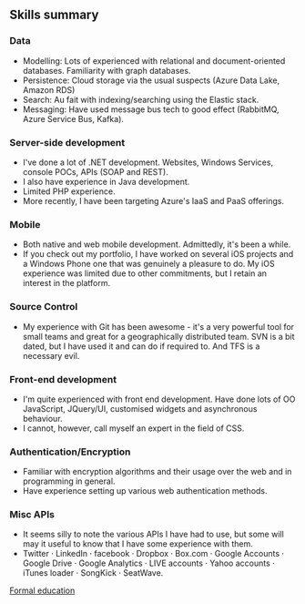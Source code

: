 ## Skills summary

### Data

- Modelling: Lots of experienced with relational and document-oriented databases. Familiarity with graph databases.
- Persistence: Cloud storage via the usual suspects (Azure Data Lake, Amazon RDS)
- Search: Au fait with indexing/searching using the Elastic stack.
- Messaging: Have used message bus tech to good effect (RabbitMQ, Azure Service Bus, Kafka).

### Server-side development

- I've done a lot of .NET development.  Websites, Windows Services, console POCs, APIs (SOAP and REST).
- I also have experience in Java development.
- Limited PHP experience.
- More recently, I have been targeting Azure's IaaS and PaaS offerings.

### Mobile

- Both native and web mobile development.  Admittedly, it's been a while.
- If you check out my portfolio, I have worked on several iOS projects and a Windows Phone one that was genuinely a pleasure to do. My iOS experience was limited due to other commitments, but I retain an interest in the platform.

### Source Control

- My experience with Git has been awesome - it's a very powerful tool for small teams and great for a geographically distributed team. SVN is a bit dated, but I have used it and can do if required to. And TFS is a necessary evil.

### Front-end development

- I'm quite experienced with front end development. Have done lots of OO JavaScript, JQuery/UI, customised widgets and asynchronous behaviour.
- I cannot, however, call myself an expert in the field of CSS.

### Authentication/Encryption

- Familiar with encryption algorithms and their usage over the web and in programming in general.
- Have experience setting up various web authentication methods.

### Misc APIs

- It seems silly to note the various APIs I have had to use, but some will may it useful to know that I have some experience with them.
- Twitter · LinkedIn · facebook · Dropbox · Box.com · Google Accounts · Google Drive · Google Analytics · LIVE accounts · Yahoo accounts · iTunes loader · SongKick · SeatWave.

[Formal education](education)
